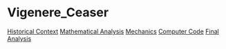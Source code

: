 # Vigenere_Ceaser
[Historical Context](Vigenere_History.md)
[Mathematical Analysis](Vigenere_Mathematics.md)
[Mechanics](Vigenere_Mechanics.md)
[Computer Code]()
[Final Analysis](Vigenere_analysis.md)
